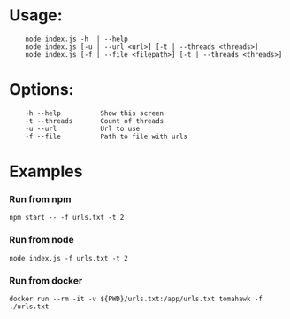 # Usage:
```
    node index.js -h  | --help
    node index.js [-u | --url <url>] [-t | --threads <threads>]
    node index.js [-f | --file <filepath>] [-t | --threads <threads>]
```
     

# Options:
```
    -h --help          Show this screen
    -t --threads       Count of threads
    -u --url           Url to use
    -f --file          Path to file with urls
```

# Examples
### Run from npm
```
npm start -- -f urls.txt -t 2
```
### Run from node
```
node index.js -f urls.txt -t 2
```
### Run from docker
```
docker run --rm -it -v ${PWD}/urls.txt:/app/urls.txt tomahawk -f ./urls.txt
```